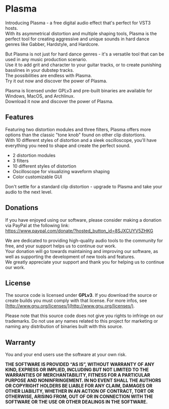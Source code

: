 # Plasma
Introducing Plasma - a free digital audio effect that's perfect for VST3 hosts. \
With its asymmetrical distortion and multiple shaping tools, Plasma is the perfect tool for creating aggressive and unique sounds in hard dance genres like Gabber, Hardstyle, and Hardcore.

But Plasma is not just for hard dance genres - it's a versatile tool that can be used in any music production scenario. \
Use it to add grit and character to your guitar tracks, or to create punishing basslines in your dubstep tracks. \
The possibilities are endless with Plasma. \
Try it out now and discover the power of Plasma.

Plasma is licensed under GPLv3 and pre-built binaries are available for Windows, MacOS, and Archlinux.\
Download it now and discover the power of Plasma.

## Features
Featuring two distortion modules and three filters, Plasma offers more options than the classic "tone knob" found on other clip distortions.\
With 10 different styles of distortion and a sleek oscilloscope, you'll have everything you need to shape and create the perfect sound.
- 2 distortion modules
- 3 filters
- 10 different styles of distortion
- Oscilloscope for visualizing waveform shaping
- Color customizable GUI

Don't settle for a standard clip distortion - upgrade to Plasma and take your audio to the next level.

## Donations
If you have enjoyed using our software, please consider making a donation via PayPal at the following link: \
https://www.paypal.com/donate/?hosted_button_id=8SJXCUYV5ZHKG 

We are dedicated to providing high-quality audio tools to the community for free, and your support helps us to continue our work. \
Your donation will go towards maintaining and improving our software, as well as supporting the development of new tools and features. \
We greatly appreciate your support and thank you for helping us to continue our work.


## License
The source code is licensed under **GPLv3**. 
If you download the source or create builds you must comply with that license.
For more infos, see [http://www.gnu.org/licenses/](http://www.gnu.org/licenses/).

Please note that this source code does not give you rights to infringe on our trademarks. 
Do not use any names related to this project for marketing or naming any distribution of binaries built with this source.

## Warranty
You and your end users use the software at your own risk.

**THE SOFTWARE IS PROVIDED “AS IS”, WITHOUT WARRANTY OF ANY KIND, EXPRESS OR IMPLIED, INCLUDING BUT NOT LIMITED TO THE WARRANTIES OF MERCHANTABILITY, FITNESS FOR A PARTICULAR PURPOSE AND NONINFRINGEMENT. IN NO EVENT SHALL THE AUTHORS OR COPYRIGHT HOLDERS BE LIABLE FOR ANY CLAIM, DAMAGES OR OTHER LIABILITY, WHETHER IN AN ACTION OF CONTRACT, TORT OR OTHERWISE, ARISING FROM, OUT OF OR IN CONNECTION WITH THE SOFTWARE OR THE USE OR OTHER DEALINGS IN THE SOFTWARE.**
